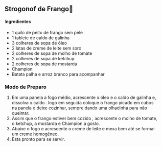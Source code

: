 ## Strogonof de Frango:chicken:

#### Ingredientes

- 1 quilo de peito de frango sem pele
- 1 tablete de caldo de galinha
- 3 colheres de sopa de óleo
- 2 latas de creme de leite sem soro
- 2 colheres de sopa de molho de tomate
- 2 colheres de sopa de ketchup
- 2 colheres de sopa de mostarda 
- Champion
- Batata palha e arroz branco para acompanhar



### Modo de Preparo

1. Em uma panela a fogo médio, acrescente o óleo e o caldo de galinha e, dissolva  o caldo 	. logo em seguida coloque o frango picado em cubos na panela e deixe cozinhar, sempre dando uma olhadinha para não queimar.
2. Assim que o frango estiver bem cozido , acrescente o molho de tomate, o ketchup, a mostarda e Champion a gosto.
3. Abaixe o fogo e acrescente o creme de leite e mexa bem até se formar um creme homogêneo.
4. Esta pronto para se servir. 

​	

